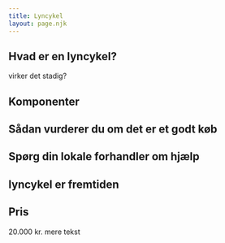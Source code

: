 ```yaml
---
title: Lyncykel
layout: page.njk
---
```


## Hvad er en lyncykel?
virker det stadig?

## Komponenter

## Sådan vurderer du om det er et godt køb

## Spørg din lokale forhandler om hjælp

## lyncykel er fremtiden

## Pris
20.000 kr.
mere tekst
